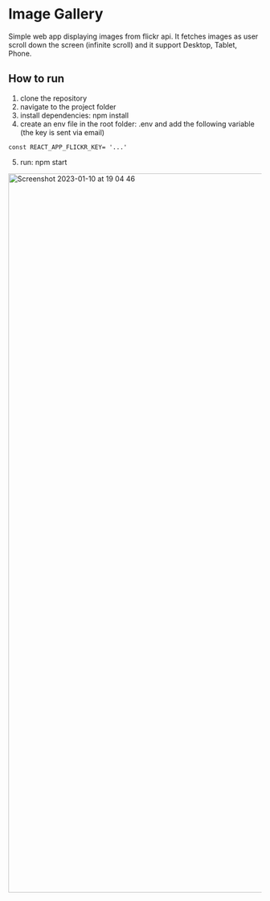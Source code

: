 # Image Gallery

Simple web app displaying images from flickr api.
It fetches images as user scroll down the screen (infinite scroll) and it support Desktop, Tablet, Phone.

## How to run
1. clone the repository
2. navigate to the project folder
3. install dependencies: npm install
4. create an env file in the root folder: .env and add the following variable (the key is sent via email)
```
const REACT_APP_FLICKR_KEY= '...'
```
5. run: npm start
<img width="1429" alt="Screenshot 2023-01-10 at 19 04 46" src="https://user-images.githubusercontent.com/46671316/219943811-f363f8e5-3d18-4223-8cfc-d0045ce3fc98.png">
